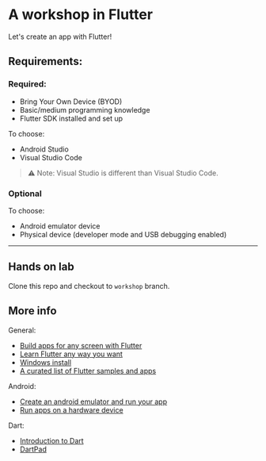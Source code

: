 # A workshop in Flutter

Let's create an app with Flutter!

## Requirements:

### Required:

- Bring Your Own Device (BYOD)
- Basic/medium programming knowledge
- Flutter SDK installed and set up

To choose:

- Android Studio
- Visual Studio Code

> ⚠️ Note: Visual Studio is different than Visual Studio Code.

### Optional

To choose:

- Android emulator device
- Physical device (developer mode and USB debugging enabled)

---

## Hands on lab

Clone this repo and checkout to `workshop` branch.

## More info

General:

- [Build apps for any screen with Flutter](https://flutter.dev/)
- [Learn Flutter any way you want](https://flutter.dev/learn)
- [Windows install](https://docs.flutter.dev/get-started/install/windows)
- [A curated list of Flutter samples and apps](https://flutter.github.io/samples/#)

Android:

- [Create an android emulator and run your app](https://medium.com/@Narimane_hn/create-an-android-emulator-and-run-your-first-flutter-app-bdb914b63973)
- [Run apps on a hardware device](https://developer.android.com/studio/run/device)

Dart:

- [Introduction to Dart](https://dart.dev/language)
- [DartPad](https://dartpad.dev/?)